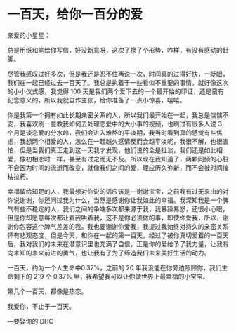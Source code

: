# 一百天，给你一百分的爱

亲爱的小星星：

   总是用纸和笔给你写信，好没新意呀，这次了换了个形势，咋样，有没有感动的赶脚。

   尽管我感叹过好多次，但是我还是忍不住再说一次，时间真的过得好快，一眨眼，我们在一起已经过去一百天了。我总是执着于一些看似不重要的事情，就好像这次的小小仪式感，我觉得 100 天是我们两个爱下去的一个最开始的印证，还是蛮有纪念意义的，所以我就自作主张，给你准备了一点小惊喜，嘻嘻。

   你是我第一个拥有如此长期亲密关系的人，所以我们最开始在一起，我总是惴惴不安，我喜欢刷一些教我如何去处理恋爱中的大小事的视频，也刷过有很多人说 3 个月是谈恋爱的分水岭，我们会进入难熬的平淡期，我当时看到真的感觉有些焦虑，我想两个相爱的人，怎么在一起越久感情反而会越平淡呢，我很不解，也很害怕，但是当我们真正走到这一天我才发现，他们说的全是扯淡，我们还是如此相爱，像初相恋时一样，甚至有过之而无不及。所以现在我知道了，两颗同频的心脏不会因为时间的流逝而改变，就像我们之间的爱，理应历久弥新，而不会被时间摧枯拉朽。

幸福留给知足的人，我最想对你说的话应该是—谢谢宝宝，之前我有过无来由的对你说谢谢，你还问过我为什么，当然是感谢你让我如此的幸福。我深知我是一个脾气有些不稳定的人，我们之间的争端多次都来源于我，我暴躁易怒，还很小心眼，但是你却愿意每次都让着我哄着我，这不是你必须做的事，即使你爱我，所以，谢谢你包容这个脾气差差的我。我也要谢谢你爱我，我提过我始终对持久的亲密关系怀有悲观态度，但是今天，和你在一起的第一百天，经过了被你真切爱着的一百天后，我对我们的未来在潜意识里也充满了自信，正是你的爱给予了我力量，让我有向未知的未来前进的勇气，也让我有了为了缔造我们未来美好生活的动力。

一百天，约为一个人生命中0.37%，之前的 20 年我没能在你旁边照顾你，我们生命剩下的 219 个 0.37% 里，我希望我可以让你做世界上最幸福的小宝宝。

第几个一百天，都像是热恋。

我爱你，不止于一百天。

—要娶你的 DHC